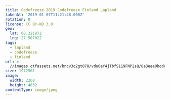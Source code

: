 ```yaml
---
title: Codefreeze 2019 Codefreeze Finland Lapland
takenAt: '2019-01-07T11:21:48.000Z'
rotation: 0
license: CC BY-ND 3.0
geo:
  lat: 68.321872
  lng: 27.507022
tags:
  - lapland
  - codefreeze
  - finland
url: >-
  //images.ctfassets.net/bncv3c2gt878/vdu0eY4jTbfS119FNP2sQ/8a3eea0bcdea9a66cea2b4d36d1528e4/codefreeze-2019-codefreeze-finland-lapland_31796866097_o
size: 1972501
image:
  width: 2268
  height: 4032
contentType: image/jpeg
---
```


